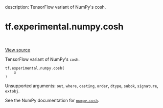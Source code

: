 description: TensorFlow variant of NumPy's cosh.

<div itemscope itemtype="http://developers.google.com/ReferenceObject">
<meta itemprop="name" content="tf.experimental.numpy.cosh" />
<meta itemprop="path" content="Stable" />
</div>

# tf.experimental.numpy.cosh

<!-- Insert buttons and diff -->

<table class="tfo-notebook-buttons tfo-api nocontent" align="left">

</table>

<a target="_blank" class="external" href="/code/stable/tensorflow/python/ops/numpy_ops/np_math_ops.py">View source</a>



TensorFlow variant of NumPy's `cosh`.


<pre class="devsite-click-to-copy prettyprint lang-py tfo-signature-link">
<code>tf.experimental.numpy.cosh(
    x
)
</code></pre>



<!-- Placeholder for "Used in" -->

Unsupported arguments: `out`, `where`, `casting`, `order`, `dtype`, `subok`, `signature`, `extobj`.

See the NumPy documentation for [`numpy.cosh`](https://numpy.org/doc/stable/reference/generated/numpy.cosh.html).